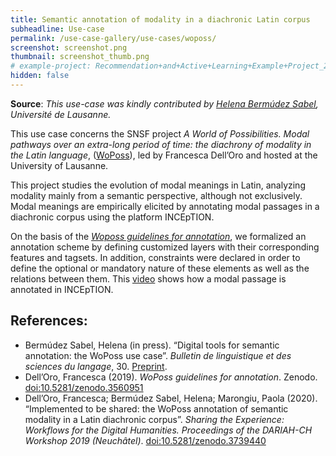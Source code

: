 ```yaml
---
title: Semantic annotation of modality in a diachronic Latin corpus
subheadline: Use-case
permalink: /use-case-gallery/use-cases/woposs/
screenshot: screenshot.png
thumbnail: screenshot_thumb.png
# example-project: Recommendation+and+Active+Learning+Example+Project_2018-07-05_1103.zip
hidden: false
---
```


**Source**: *This use-case was kindly contributed by [Helena Bermúdez Sabel](https://applicationspub.unil.ch/interpub/noauth/php/Un/UnPers.php?PerNum=1216456&LanCode=8), Université de Lausanne.*

This use case concerns the SNSF project _A World of Possibilities. Modal pathways over an extra-long period of time: the diachrony of modality in the Latin language_, ([WoPoss](http://woposs.unil.ch/)), led by Francesca Dell’Oro and hosted at the University of Lausanne.

This project studies the evolution of modal meanings in Latin, analyzing modality mainly from a semantic perspective, although not exclusively. Modal meanings are empirically elicited by annotating modal passages in a diachronic corpus using the platform INCEpTION.

On the basis of the _[Woposs guidelines for annotation](https://zenodo.org/record/3560951)_, we formalized an annotation scheme by defining customized layers with their corresponding features and tagsets. In addition, constraints were declared in order to define the optional or mandatory nature of these elements as well as the relations between them. This [video](http://woposs.unil.ch/tutorial.php) shows how a modal passage is annotated in INCEpTION.

## References:

* Bermúdez Sabel, Helena (in press). “Digital tools for semantic annotation: the WoPoss use case”. _Bulletin de linguistique et des sciences du langage_, 30. [Preprint](https://zenodo.org/record/3572410).
* Dell’Oro, Francesca (2019). _WoPoss guidelines for annotation_. Zenodo. [doi:10.5281/zenodo.3560951](https://doi.org/10.5281/zenodo.3560951)
* Dell’Oro, Francesca; Bermúdez Sabel, Helena; Marongiu, Paola (2020). “Implemented to be shared: the WoPoss annotation of semantic modality in a Latin diachronic corpus”. _Sharing the Experience: Workflows for the Digital Humanities. Proceedings of the DARIAH-CH Workshop 2019 (Neuchâtel)_. [doi:10.5281/zenodo.3739440](http://doi.org/10.5281/zenodo.3739440) 


